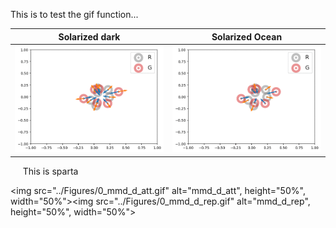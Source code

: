 This is to test the gif function...

Solarized dark             |  Solarized Ocean
-- | --
<img src="../Figures/0_mmd_d_att.gif" alt="mmd_d_att">  |  <img src="../Figures/0_mmd_d_rep.gif" alt="mmd_d_rep">


&nbsp;&nbsp;&nbsp;&nbsp;&nbsp;This is sparta&nbsp;&nbsp;&nbsp;&nbsp;&nbsp;

<img src="../Figures/0_mmd_d_att.gif" alt="mmd_d_att", height="50%", width="50%"><img src="../Figures/0_mmd_d_rep.gif" alt="mmd_d_rep", height="50%", width="50%">

